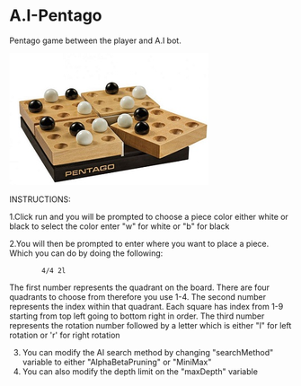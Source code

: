 # A.I-Pentago
Pentago game between the player and A.I bot.

![](BoardPic.jpg)


INSTRUCTIONS:

1.Click run and you will be prompted to choose a piece color either white or black
to select the color enter "w" for white or "b" for black

2.You will then be prompted to enter where you want to place a piece. Which you can do
by doing the following:

			4/4 2l

The first number represents the quadrant on the board. There are four quadrants to choose from therefore
you use 1-4. The second number represents the index within that quadrant. Each square has index from 1-9 
starting from top left going to bottom right in order. The third number represents the rotation number followed by a letter which is either "l" for left rotation
or 'r' for right rotation

3. You can modify the AI search method by changing "searchMethod" variable to either "AlphaBetaPruning" or "MiniMax"
4. You can also modify the depth limit on the "maxDepth" variable

